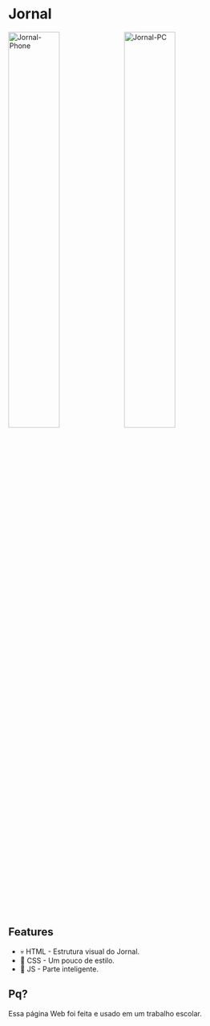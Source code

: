 # Jornal
<img src="https://i.ibb.co/PxdqnfS/Jornal-Phone.gif" alt="Jornal-Phone" width="45%"/>
<img src="https://i.ibb.co/R7vW76S/Jornal-PC.gif" alt="Jornal-PC" width="45%"/>

## Features
- 💀 HTML - Estrutura visual do Jornal.
- 👗 CSS - Um pouco de estilo.
- 🧠 JS - Parte inteligente.

## Pq?
Essa página Web foi feita e usado em um trabalho escolar.
 
